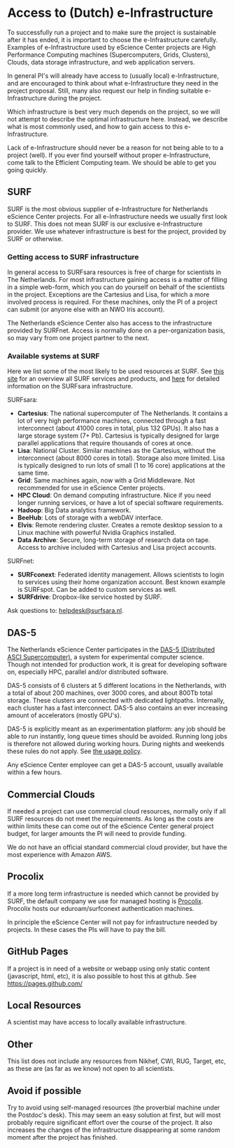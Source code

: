 # Access to (Dutch) e-Infrastructure

To successfully run a project and to make sure the project is sustainable after it has ended, it is important to choose the e-Infrastructure carefully. Examples of e-Infrastructure used by eScience Center projects are High Performance Computing machines (Supercomputers, Grids, Clusters), Clouds, data storage infrastructure, and web application servers.

In general PI's will already have access to (usually local) e-Infrastructure, and are encouraged to think about what e-Infrastructure they need in the project proposal. Still, many also request our help in finding suitable e-Infrastructure during the project.

Which infrastructure is best very much depends on the project, so we will not attempt to describe the optimal infrastructure here. Instead, we describe what is most commonly used, and how to gain access to this e-Infrastructure.

Lack of e-Infrastructure should never be a reason for not being able to to a project (well). If you ever find yourself without proper e-Infrastructure, come talk to the Efficient Computing team. We should be able to get you going quickly.

## SURF

SURF is the most obvious supplier of e-Infrastructure for Netherlands eScience Center projects. For all e-Infrastructure needs we usually first look to SURF. This does not mean SURF is our exclusive e-Infrastructure provider. We use whatever infrastructure is best for the project, provided by SURF or otherwise.

<!--
### New project meeting with SURF

It is not always apparent what is available at SURF, under what conditions machines can be used, etc. Also SURF is more than willing to try to accommodate any special requests from projects, _if_ some lead-time is available before the infrastructure is actually needed.

Once we have a good idea of what e-Infrastructure is required in a project (probably some time after the official start of a project), a meeting with SURF is held to see what infrastructure needs can be filled with SURF infrastructure. The first point of contact is Jan Bot (jan.bot@surfsara.nl) who works at SURFsara, and across the hall from our office. For now please also invite Niels Drost to the meeting, and perhaps bring your coordinator.
-->

### Getting access to SURF infrastructure

In general access to SURFsara resources is free of charge for scientists in The Netherlands. For most infrastructure gaining access is a matter of filling in a simple web-form, which you can do yourself on behalf of the scientists in the project. Exceptions are the Cartesius and Lisa, for which a more involved process is required. For these machines, only the PI of a project can submit (or anyone else with an NWO Iris account).

The Netherlands eScience Center also has access to the infrastructure provided by SURFnet. Access is normally done on a per-organization basis, so may vary from one project partner to the next.

### Available systems at SURF

Here we list some of the most likely to be used resources at SURF. See [this site](https://www.surf.nl/en/services-and-products) for an overview all SURF services and products, and [here](https://userinfo.surfsara.nl/systems) for detailed information on the SURFsara infrastructure.

SURFsara:

- **Cartesius**: The national supercomputer of The Netherlands. It contains a lot of very high performance machines, connected through a fast interconnect (about 41000 cores in total, plus 132 GPUs). It also has a large storage system (7+ Pb). Cartesius is typically designed for large parallel applications that require thousands of cores at once.
- **Lisa**: National Cluster. Similar machines as the Cartesius, without the interconnect (about 8000 cores in total). Storage also more limited. Lisa is typically designed to run lots of small (1 to 16 core) applications at the same time.
- **Grid**: Same machines again, now with a Grid Middleware. Not recommended for use in eScience Center projects.
- **HPC Cloud**: On demand computing infrastructure. Nice if you need longer running services, or have a lot of special software requirements.
- **Hadoop**: Big Data analytics framework.
- **BeeHub**: Lots of storage with a webDAV interface.
- **Elvis**: Remote rendering cluster. Creates a remote desktop session to a Linux machine with powerful Nvidia Graphics installed.
- **Data Archive**: Secure, long-term storage of research data on tape. Access to archive included with Cartesius and Lisa project accounts.

SURFnet:

- **SURFconext**: Federated identity management. Allows scientists to login to services using their home organization account. Best known example is SURFspot. Can be added to custom services as well.
- **SURFdrive**: Dropbox-like service hosted by SURF.

Ask questions to: helpdesk@surfsara.nl.

## DAS-5

The Netherlands eScience Center participates in the [DAS-5 (Distributed ASCI Supercomputer)](http://www.cs.vu.nl/das5), a system for experimental computer science. Though not intended for production work, it is great for developing software on, especially HPC, parallel and/or distributed software.

DAS-5 consists of 6 clusters at 5 different locations in the Netherlands, with a total of about 200 machines, over 3000 cores, and about 800Tb total storage. These clusters are connected with dedicated lightpaths. Internally, each cluster has a fast interconnect. DAS-5 also contains an ever increasing amount of accelerators (mostly GPU's).

DAS-5 is explicitly meant as an experimentation platform: any job should be able to run instantly, long queue times should be avoided. Running long jobs is therefore not allowed during working hours. During nights and weekends these rules do not apply. See [the usage policy](http://www.cs.vu.nl/das5/usage.shtml).

Any eScience Center employee can get a DAS-5 account, usually available within a few hours.

## Commercial Clouds

If needed a project can use commercial cloud resources, normally only if all SURF resources do not meet the requirements. As long as the costs are within limits these can come out of the eScience Center general project budget, for larger amounts the PI will need to provide funding.

We do not have an official standard commercial cloud provider, but have the most experience with Amazon AWS.

## Procolix

If a more long term infrastructure is needed which cannot be provided by SURF, the default company we use for managed hosting is [Procolix](https://www.procolix.com/). Procolix hosts our eduroam/surfconext authentication machines.

In principle the eScience Center will not pay for infrastructure needed by projects. In these cases the PIs will have to pay the bill.

## GitHub Pages

If a project is in need of a website or webapp using only static content (javascript, html, etc), it is also possible to host this at github. See https://pages.github.com/

## Local Resources

A scientist may have access to locally available infrastructure.

## Other

This list does not include any resources from Nikhef, CWI, RUG, Target, etc, as these are (as far as we know) not open to all scientists.

## Avoid if possible

Try to avoid using self-managed resources (the proverbial machine under the Postdoc's desk). This may seem an easy solution at first, but will most probably require significant effort over the course of the project. It also increases the changes of the infrastructure disappearing at some random moment after the project has finished.
